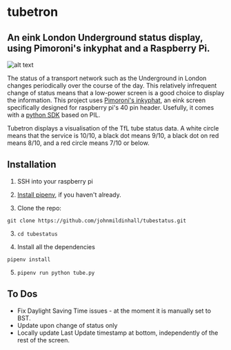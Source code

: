 # tubetron

## An eink London Underground status display, using Pimoroni's inkyphat and a Raspberry Pi.

![alt text](https://www.dropbox.com/s/1lry1qv6rr6r1t1/Screen%20Shot%202018-05-29%20at%201.40.42%20PM.png?dl=0 "Image of Tubetron in action")

The status of a transport network such as the Underground in London changes periodically over the course of the day. This relatively infrequent change of status means that a low-power screen is a good choice to display the information. This project uses [Pimoroni's inkyphat](https://shop.pimoroni.com/products/inky-phat), an eink screen specifically designed for raspberry pi's 40 pin header. Usefully, it comes with a [python SDK](https://github.com/pimoroni/inky-phat) based on PIL. 

Tubetron displays a visualisation of the TfL tube status data. A white circle means that the service is 10/10, a black dot means 9/10, a black dot on red means 8/10, and a red circle means 7/10 or below. 

## Installation

1. SSH into your raspberry pi

2. [Install pipenv](https://docs.pipenv.org/), if you haven't already.

3. Clone the repo:

`git clone https://github.com/johnmildinhall/tubestatus.git`

3. `cd tubestatus`

4. Install all the dependencies

`pipenv install`

5. `pipenv run python tube.py`


## To Dos

* Fix Daylight Saving Time issues - at the moment it is manually set to BST.
* Update upon change of status only
* Locally update Last Update timestamp at bottom, independently of the rest of the screen.

